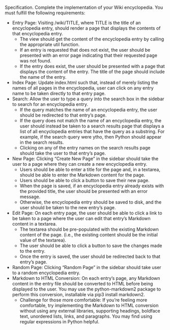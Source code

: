 Specification.
Complete the implementation of your Wiki encyclopedia. You must fulfill the following requirements:

- Entry Page: Visiting /wiki/TITLE, where TITLE is the title of an encyclopedia entry, should render a page that displays the contents of that encyclopedia entry.
    - The view should get the content of the encyclopedia entry by calling the appropriate util function.
    - If an entry is requested that does not exist, the user should be presented with an error page indicating that their requested page was not found.
    - If the entry does exist, the user should be presented with a page that displays the content of the entry. The title of the page should include the name of the entry.
- Index Page: Update index.html such that, instead of merely listing the names of all pages in the encyclopedia, user can click on any entry name to be taken directly to that entry page.
- Search: Allow the user to type a query into the search box in the sidebar to search for an encyclopedia entry.
    - If the query matches the name of an encyclopedia entry, the user should be redirected to that entry’s page.
    - If the query does not match the name of an encyclopedia entry, the user should instead be taken to a search results page that displays a list of all encyclopedia entries that have the query as a substring. For example, if the search query were ytho, then Python should appear in the search results.
    - Clicking on any of the entry names on the search results page should take the user to that entry’s page.
- New Page: Clicking “Create New Page” in the sidebar should take the user to a page where they can create a new encyclopedia entry.
    - Users should be able to enter a title for the page and, in a textarea, should be able to enter the Markdown content for the page.
    - Users should be able to click a button to save their new page.
    - When the page is saved, if an encyclopedia entry already exists with the provided title, the user should be presented with an error message.
    - Otherwise, the encyclopedia entry should be saved to disk, and the user should be taken to the new entry’s page.
- Edit Page: On each entry page, the user should be able to click a link to be taken to a page where the user can edit that entry’s Markdown content in a textarea.
    - The textarea should be pre-populated with the existing Markdown content of the page. (i.e., the existing content should be the initial value of the textarea).
    - The user should be able to click a button to save the changes made to the entry.
    - Once the entry is saved, the user should be redirected back to that entry’s page.
- Random Page: Clicking “Random Page” in the sidebar should take user to a random encyclopedia entry.
- Markdown to HTML Conversion: On each entry’s page, any Markdown content in the entry file should be converted to HTML before being displayed to the user. You may use the python-markdown2 package to perform this conversion, installable via pip3 install markdown2.
    - Challenge for those more comfortable: If you’re feeling more comfortable, try implementing the Markdown to HTML conversion without using any external libraries, supporting headings, boldface text, unordered lists, links, and paragraphs. You may find using regular expressions in Python helpful.
